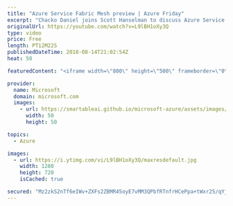 ```yaml
---
title: "Azure Service Fabric Mesh preview | Azure Friday"
excerpt: "Chacko Daniel joins Scott Hanselman to discuss Azure Service Fabric Mesh, which offers the same reliability, mission-critical performance and scale customers get with Service Fabric, but no more overhead of cluster management and patching operations. Service Fabric Mesh supports both Windows and Linux"
originalUrl: https://youtube.com/watch?v=L9lBH1oXy3Q
type: video
price: Free
length: PT12M22S
publishedDateTime: 2018-08-14T21:02:54Z
heat: 50

featuredContent: "<iframe width=\"800\" height=\"500\" frameborder=\"0\" src=\"https://www.youtube.com/embed/L9lBH1oXy3Q\" allow=\"accelerometer; autoplay; encrypted-media; gyroscope; picture-in-picture\" allowfullscreen></iframe>"

provider:
  name: Microsoft
  domain: microsoft.com
  images:
    - url: https://smartableai.github.io/microsoft-azure/assets/images/organizations/microsoft.com-50x50.jpg
      width: 50
      height: 50

topics:
  - Azure

images:
  - url: https://i.ytimg.com/vi/L9lBH1oXy3Q/maxresdefault.jpg
    width: 1280
    height: 720
    isCached: true

secured: "Mz2zkS2nTf6eIWv+ZXFs2ZBMR45oyE7vMM3QPbfRTnfrHCePpa+tWxr25/qYjLCfjj5ka3sOpLu7/NDABKL2I2vedsQZJT0JKO/af3NY39jgyQP2uYm518lBFTRNwwSvWryLueHygT7aqS8hPdd22RbmGZVnZY8SejylQ96PDZhESWdoOJJ9BwV9Kt5/wx1ADT3utuk/OZz8zwtqyWRkMKNh9Sz6fsWQWROG7HpJ+bA9tCNclfCmGc277BFmePeuvIIuYpwK0+2ZV5sPVXa1F5bUhrh7VHc06YsIbpVTyf+q5EMwIbe9ok2sOrvDb1gNnrojNiKadaI69n5L4rpQuM0Outrm+UhrqRm5fRWIFXSNSoTL2fUj1JLOBKHq4kUD0xc9o+RTeU8hHZlV6voHSfBnc4BeYBu08Btt+KDvXrM=;JO8y2rI0Rgo/pJ13q7zppQ=="
---
```


